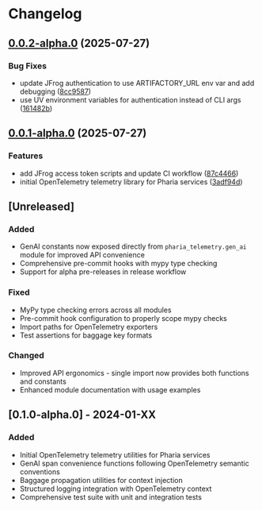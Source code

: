 # Changelog

## [0.0.2-alpha.0](https://github.com/Aleph-Alpha/pharia-telemetry/compare/v0.0.1-alpha.0...v0.0.2-alpha.0) (2025-07-27)


### Bug Fixes

* update JFrog authentication to use ARTIFACTORY_URL env var and add debugging ([8cc9587](https://github.com/Aleph-Alpha/pharia-telemetry/commit/8cc958780689b10f23e7894c449db2cc0d7b44ee))
* use UV environment variables for authentication instead of CLI args ([161482b](https://github.com/Aleph-Alpha/pharia-telemetry/commit/161482b3144ba868814339bf3093d2b6e02e8421))

## [0.0.1-alpha.0](https://github.com/Aleph-Alpha/pharia-telemetry/compare/v0.0.0-alpha.0...v0.0.1-alpha.0) (2025-07-27)


### Features

* add JFrog access token scripts and update CI workflow ([87c4466](https://github.com/Aleph-Alpha/pharia-telemetry/commit/87c44666333652a50bce039c9a243a3334cc086d))
* initial OpenTelemetry telemetry library for Pharia services ([3adf94d](https://github.com/Aleph-Alpha/pharia-telemetry/commit/3adf94d0a0d51efd5df1d09fb10c74b39e9dd9d8))

## [Unreleased]

### Added
- GenAI constants now exposed directly from `pharia_telemetry.gen_ai` module for improved API convenience
- Comprehensive pre-commit hooks with mypy type checking
- Support for alpha pre-releases in release workflow

### Fixed
- MyPy type checking errors across all modules
- Pre-commit hook configuration to properly scope mypy checks
- Import paths for OpenTelemetry exporters
- Test assertions for baggage key formats

### Changed
- Improved API ergonomics - single import now provides both functions and constants
- Enhanced module documentation with usage examples

## [0.1.0-alpha.0] - 2024-01-XX

### Added
- Initial OpenTelemetry telemetry utilities for Pharia services
- GenAI span convenience functions following OpenTelemetry semantic conventions
- Baggage propagation utilities for context injection
- Structured logging integration with OpenTelemetry context
- Comprehensive test suite with unit and integration tests

